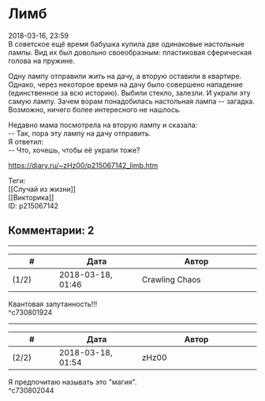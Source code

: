 Лимб
====

  
2018-03-16, 23:59  
 В советское ещё время бабушка купила две одинаковые настольные лампы. Вид их был довольно своеобразным: пластиковая сферическая голова на пружине.   
   
 Одну лампу отправили жить на дачу, а вторую оставили в квартире. Однако, через некоторое время на дачу было совершено нападение (единственное за всю историю). Выбили стекло, залезли. И украли эту самую лампу. Зачем ворам понадобилась настольная лампа -- загадка. Возможно, ничего более интересного не нашлось.   
   
 Недавно мама посмотрела на вторую лампу и сказала:   
 -- Так, пора эту лампу на дачу отправить.   
 Я ответил:   
 -- Что, хочешь, чтобы её украли тоже?   
  
<https://diary.ru/~zHz00/p215067142_limb.htm>  
  
Теги:  
[[Случай из жизни]]  
[[Викторика]]  
ID: p215067142  


Комментарии: 2
--------------

  


---



|         #         |              Дата              |                     Автор                     |           ID           |
| --- | --- | --- | --- |
| (1/2) | 2018-03-18, 01:46 | Crawling Chaos | c730801924 |

  
 Квантовая запутанность!!!   
 ^c730801924

---



|         #         |              Дата              |                     Автор                     |           ID           |
| --- | --- | --- | --- |
| (2/2) | 2018-03-18, 01:54 | zHz00 | c730802044 |

  
 Я предпочитаю называть это "магия".   
 ^c730802044